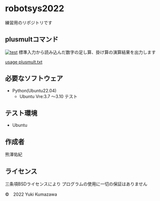 # robotsys2022
練習用のリポジトリです
## plusmultコマンド
[![test](https://github.com/21c1041yukikumazawa/robotsys2022/actions/workflows/test.yml/badge.svg)](https://github.com/21c1041yukikumazawa/robotsys2022/actions/workflows/test.yml)
標準入力から読み込んだ数字の足し算、掛け算の演算結果を出力します  
  
   [usage plusmult.txt](https://github.com/21c1041yukikumazawa/robotsys2022/files/10098475/usage.plusmult.txt)
## 必要なソフトウェア
* Python(Ubuntu22.04)
  * Ubuntu Vre:3.7 ～3.10 テスト
## テスト環境
* Ubuntu
## 作成者
熊澤佑紀
## ライセンス
三条項BSDライセンスにより
プログラムの使用に一切の保証はありません

©　2022 Yuki Kumazawa
